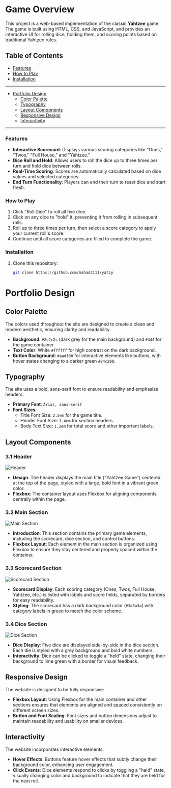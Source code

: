 # Game Overview

This project is a web-based implementation of the classic **Yahtzee** game. The game is built using HTML, CSS, and JavaScript, and provides an interactive UI for rolling dice, holding them, and scoring points based on traditional Yahtzee rules.

## Table of Contents
  - [Features](#features)
  - [How to Play](#how-to-play)
  - [Installation](#installation)
  
---
 
- [Portfolio Design](#portfolio-design)
  - [Color Palette](#color-palette)
  - [Typography](#typography)
  - [Layout Components](#layout-components)
  - [Responsive Design](#responsive-design)
  - [Interactivity](#interactivity)

---


### Features
- **Interactive Scorecard**: Displays various scoring categories like "Ones," "Twos," "Full House," and "Yahtzee."
- **Dice Roll and Hold**: Allows users to roll the dice up to three times per turn and hold dice between rolls.
- **Real-Time Scoring**: Scores are automatically calculated based on dice values and selected categories.
- **End Turn Functionality**: Players can end their turn to reset dice and start fresh.

### How to Play
1. Click "Roll Dice" to roll all five dice.
2. Click on any dice to "hold" it, preventing it from rolling in subsequent rolls.
3. Roll up to three times per turn, then select a score category to apply your current roll's score.
4. Continue until all score categories are filled to complete the game.

### Installation
1. Clone this repository:
   ```bash
   git clone https://github.com/mahad2111/yatzy

# Portfolio Design

## Color Palette
The colors used throughout the site are designed to create a clean and modern aesthetic, ensuring clarity and readability.
- **Background**: `#2c2c2c` (dark grey for the main background) and `#444` for the game container.
- **Text Color**: White `#ffffff` for high contrast on the dark background.
- **Button Background**: `#aadf00` for interactive elements like buttons, with hover states changing to a darker green `#94c200`.

## Typography
The site uses a bold, sans-serif font to ensure readability and emphasize headers:
- **Primary Font**: `Arial, sans-serif`
- **Font Sizes**:
  - Title Font Size: `2.5em` for the game title.
  - Header Font Size: `1.4em` for section headers.
  - Body Text Size: `1.2em` for total score and other important labels.

## Layout Components

### 3.1 Header
![Header](images/yahtzee.png)
- **Design**: The header displays the main title ("Yahtzee Game") centered at the top of the page, styled with a large, bold font in a vibrant green color.
- **Flexbox**: The container layout uses Flexbox for aligning components centrally within the page.

### 3.2 Main Section
![Main Section](images/main.png)
- **Introduction**: This section contains the primary game elements, including the scorecard, dice section, and control buttons.
- **Flexbox Layout**: Each element in the main section is organized using Flexbox to ensure they stay centered and properly spaced within the container.

### 3.3 Scorecard Section
![Scorecard Section](images/scorecard-pic.png)
- **Scorecard Display**: Each scoring category (Ones, Twos, Full House, Yahtzee, etc.) is listed with labels and score fields, separated by borders for easy readability.
- **Styling**: The scorecard has a dark background color (`#3a3a3a`) with category labels in green to match the color scheme.

### 3.4 Dice Section
![Dice Section](images/rolldice.png)
- **Dice Display**: Five dice are displayed side-by-side in the dice section. Each die is styled with a grey background and bold white numbers.
- **Interactivity**: Dice can be clicked to toggle a "held" state, changing their background to lime green with a border for visual feedback.

## Responsive Design
The website is designed to be fully responsive:
- **Flexbox Layout**: Using Flexbox for the main container and other sections ensures that elements are aligned and spaced consistently on different screen sizes.
- **Button and Font Scaling**: Font sizes and button dimensions adjust to maintain readability and usability on smaller devices.

## Interactivity
The website incorporates interactive elements:
- **Hover Effects**: Buttons feature hover effects that subtly change their background color, enhancing user engagement.
- **Click Events**: Dice elements respond to clicks by toggling a "held" state, visually changing color and background to indicate that they are held for the next roll.